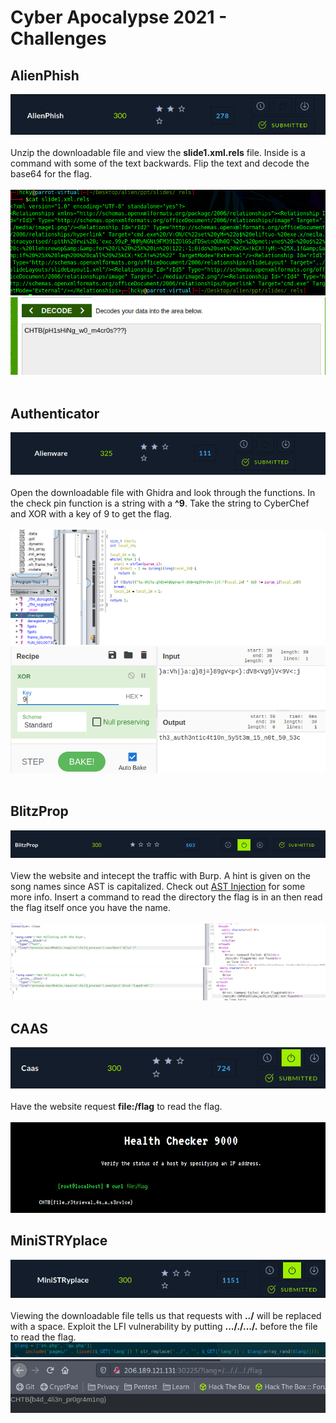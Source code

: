 # Cyber Apocalypse 2021 - Challenges


## AlienPhish

![alien](alienphish1.png)  
<br>
Unzip the downloadable file and view the **slide1.xml.rels** file. Inside is a command with some of the text backwards. Flip the text and decode the base64 for the flag.  
<br>
![alien](alienphish2.png)  
![alien](alienphish3.png)  
<br>
## Authenticator

![auth](authenticator1.png)  
<br>
Open the downloadable file with Ghidra and look through the functions. In the check pin function is a string with a **^9**. Take the string to CyberChef and XOR with a key of 9 to get the flag.  
<br>
![auth](authenticator2.png)  
![auth](authenticator3.png)  
<br>
## BlitzProp
![blitz](blitz1.png)  
<br>
View the website and intecept the traffic with Burp. A hint is given on the song names since AST is capitalized. Check out [AST Injection](https://blog.p6.is/AST-Injection/) for some more info. Insert a command to read the directory the flag is in an then read the flag itself once you have the name.  
<br>
![blitz](blitz2.png)  
![blitz](blitz3.png)

## CAAS

![caas](caas1.png)  
<br>
Have the website request **file:/flag** to read the flag.  
<br>
![caas](caas2.png)

## MiniSTRYplace

![mini](ministry1.png)  
<br>
Viewing the downloadable file tells us that requests with **../** will be replaced with a space. Exploit the LFI vulnerability by putting **..././.../.** before the file to read the flag. 
<br>
![jmini](ministry2.png)  
![mini](ministry3.png)
 

